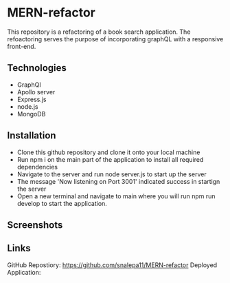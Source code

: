 # MERN-refactor
This repository is a refactoring of a book search application. The refoactoring serves the purpose of incorporating graphQL with a responsive front-end. 

## Technologies
* GraphQl
* Apollo server
* Express.js
* node.js 
* MongoDB

## Installation 
* Clone this github repository and clone it onto your local machine 
* Run npm i on the main part of the application to install all required dependencies 
* Navigate to the server and run node server.js to start up the server
* The message 'Now listening on Port 3001' indicated success in startign the server
* Open a new terminal and navigate to main where you will run npm run develop to start the application. 

## Screenshots

## Links 
GitHub Repostiory: https://github.com/snalepa11/MERN-refactor
Deployed Application: 
